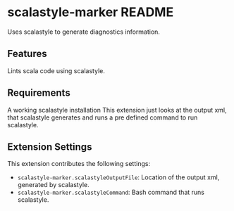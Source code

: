 # scalastyle-marker README

Uses scalastyle to generate diagnostics information.

## Features

Lints scala code using scalastyle.

## Requirements

A working scalastyle installation
This extension just looks at the output xml, that scalastyle generates and runs a pre defined command to run scalastyle.

## Extension Settings

This extension contributes the following settings:

* `scalastyle-marker.scalastyleOutputFile`: Location of the output xml, generated by scalastyle.
* `scalastyle-marker.scalastyleCommand`: Bash command that runs scalastyle.